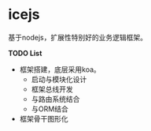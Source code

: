 icejs
=====

基于nodejs，扩展性特别好的业务逻辑框架。

**TODO List**

  - 框架搭建，底层采用koa。
    - 启动与模块化设计
    - 框架总线开发
    - 与路由系统结合
    - 与ORM结合
  - 框架骨干图形化
